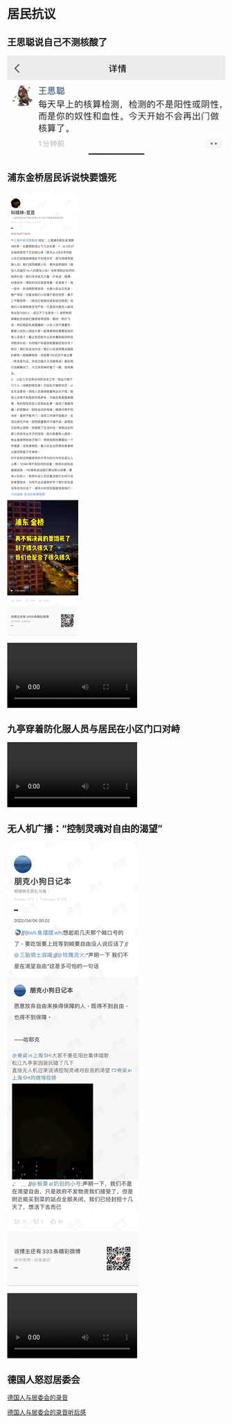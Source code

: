 # 居民抗议

## 王思聪说自己不测核酸了

![王思聪不干了](王思聪不干了.JPG)

## 浦东金桥居民诉说快要饿死

![浦东金桥居民诉说快要饿死](浦东金桥居民诉说快要饿死.PNG)

<video src="浦东金桥再不解决真的要饿死了.mp4"></video>

## 九亭穿着防化服人员与居民在小区门口对峙

<video src="九亭.mp4"></video>

## 无人机广播：“控制灵魂对自由的渴望”

![松江九亭家园唱歌随后无人机赶到](松江九亭家园唱歌随后无人机赶到.PNG)

<video src="无人机.控制灵魂对自由的渴望.mp4"></video>

## 德国人怒怼居委会
[德国人与居委会的录音](德国人与居委会的录音.mp4)

[德国人与居委会的录音听后感](德国人与居委会的录音听后感.md)
